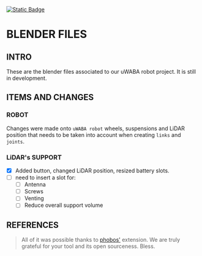 [![Static Badge](https://img.shields.io/badge/version-0.2.13-yellow)](https://github.com/uSANMA/blender-uwaba-prototype/tree/beta)
# BLENDER FILES
## INTRO
These are the blender files associated to our uWABA robot project. It is still in development.

## ITEMS AND CHANGES
### ROBOT
Changes were made onto `uWABA robot` wheels, suspensions and LiDAR position that needs to be taken into account when creating `links` and `joints`.
### LiDAR's SUPPORT
- [x] Added button, changed LiDAR position, resized battery slots.
- [ ] need to insert a slot for:
    - [ ] Antenna
    - [ ] Screws
    - [ ] Venting
    - [ ] Reduce overall support volume

## REFERENCES

>All of it was possible thanks to [phobos'](https://github.com/dfki-ric/phobos/) extension. We are truly grateful for your tool and its open sourceness. Bless.
